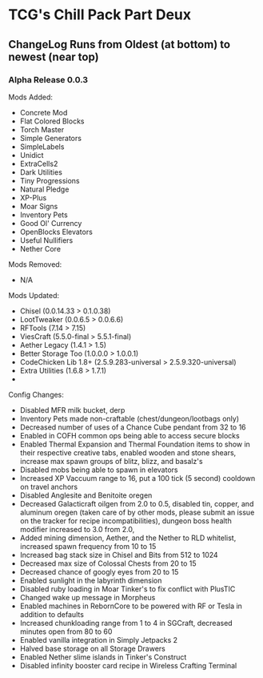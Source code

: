 # TCG's Chill Pack Part Deux  
## ChangeLog Runs from Oldest (at bottom) to newest (near top)  


### Alpha Release 0.0.3
Mods Added:  
- Concrete Mod  
- Flat Colored Blocks  
- Torch Master  
- Simple Generators  
- SimpleLabels  
- Unidict  
- ExtraCells2  
- Dark Utilities  
- Tiny Progressions  
- Natural Pledge  
- XP-Plus  
- Moar Signs  
- Inventory Pets  
- Good Ol' Currency  
- OpenBlocks Elevators  
- Useful Nullifiers  
- Nether Core  

Mods Removed:  
- N/A

Mods Updated:  
- Chisel (0.0.14.33 > 0.1.0.38)  
- LootTweaker (0.0.6.5 > 0.0.6.6)  
- RFTools (7.14 > 7.15)  
- ViesCraft (5.5.0-final > 5.5.1-final)  
- Aether Legacy (1.4.1 > 1.5)  
- Better Storage Too (1.0.0.0 > 1.0.0.1)  
- CodeChicken Lib 1.8+ (2.5.9.283-universal > 2.5.9.320-universal)  
- Extra Utilities (1.6.8 > 1.7.1)  
- 

Config Changes:  
- Disabled MFR milk bucket, derp  
- Inventory Pets made non-craftable (chest/dungeon/lootbags only)  
- Decreased number of uses of a Chance Cube pendant from 32 to 16  
- Enabled in COFH common ops being able to access secure blocks  
- Enabled Thermal Expansion and Thermal Foundation items to show in their respective creative tabs, enabled wooden and stone shears, increase max spawn groups of blitz, blizz, and basalz's  
- Disabled mobs being able to spawn in elevators  
- Increased XP Vaccuum range to 16, put a 100 tick (5 second) cooldown on travel anchors  
- Disabled Anglesite and Benitoite oregen  
- Decreased Galacticraft oilgen from 2.0 to 0.5, disabled tin, copper, and aluminum oregen (taken care of by other mods, please submit an issue on the tracker for recipe incompatibilities), dungeon boss health modifier increased to 3.0 from 2.0, 
- Added mining dimension, Aether, and the Nether to RLD whitelist, increased spawn frequency from 10 to 15  
- Increased bag stack size in Chisel and Bits from 512 to 1024  
- Decreased max size of Colossal Chests from 20 to 15  
- Decreased chance of googly eyes from 20 to 15  
- Enabled sunlight in the labyrinth dimension  
- Disabled ruby loading in Moar Tinker's to fix conflict with PlusTIC  
- Changed wake up message in Morpheus  
- Enabled machines in RebornCore to be powered with RF or Tesla in addition to defaults  
- Increased chunkloading range from 1 to 4 in SGCraft, decreased minutes open from 80 to 60  
- Enabled vanilla integration in Simply Jetpacks 2 
- Halved base storage on all Storage Drawers  
- Enabled Nether slime islands in Tinker's Construct  
- Disabled infinity booster card recipe in Wireless Crafting Terminal  